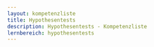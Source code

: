 ```yaml
---
layout: kompetenzliste
title: Hypothesentests
description: Hypothesentests - Kompetenzliste
lernbereich: hypothesentests
---
```

